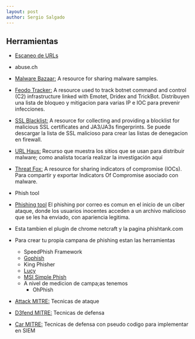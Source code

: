 ```yaml
---
layout: post
author: Sergio Salgado
---
```


## [](#header-2)Herramientas
* <a href="https://urlscan.io">Escaneo de URLs</a>

* abuse.ch 
- <a href="https://bazaar.abuse.ch/">Malware Bazaar:</a>  A resource for sharing malware samples.

- <a href="https://feodotracker.abuse.ch/">Feodo Tracker:</a> A resource used to track botnet command and control (C2) infrastructure linked with Emotet, Dridex and TrickBot. Distribuyen una lista de bloqueo y mitigacion para varias IP e IOC para prevenir infecciones.

- <a href="https://sslbl.abuse.ch/">SSL Blacklist:</a> A resource for collecting and providing a blocklist for malicious SSL certificates and JA3/JA3s fingerprints. Se puede descargar la lista de SSL malicioso para crear las listas de denegacion en firewall.

- <a href="https://urlhaus.abuse.ch/">URL Haus:</a> Recurso que muestra los sitios que se usan para distribuir malware; como analista tocaría realizar la investigación aquí

- <a href="https://threatfox.abuse.ch/">Threat Fox:</a>  A resource for sharing indicators of compromise (IOCs). Para compartir y exportar Indicators Of Compromise asociado con malware.

* Phish tool
- <a href="https://www.phishtool.com/">Phishing tool</a>
El phishing por correo es comun en el inicio de un ciber ataque, donde los usuarios inocentes acceden a un archivo malicioso que se les ha enviado, con apariencia legitima.

- Esta tambien el plugin de chrome netcraft y la pagina phishtank.com

- Para crear tu propia campana de phishing estan las herramientas
    - SpeedPhish Framework
    - <a href="https://getgophish.com">Gophish</a>
    - King Phisher
    - <a href="https://www.lucysecurity.com">Lucy</a>
    - <a href="https://microsolved.com/">MSI Simple Phish</a>
    - A nivel de medicion de campa;as tenemos
        - OhPhish
- <a href="https://attack.mitre.org/">Attack MITRE:</a>
Tecnicas de ataque

- <a href="https://d3fend.mitre.org/">D3fend MITRE:</a>
Tecnicas de defensa

- <a href="https://car.mitre.org/">Car MITRE:</a>
Tecnicas de defensa con pseudo codigo para implementar en SIEM

